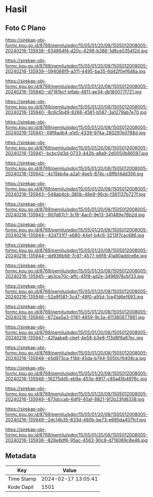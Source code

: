 # Hasil

## Foto C Plano

https://sirekap-obj-formc.kpu.go.id/8769/pemilu/pdpr/15/05/01/20/08/1505012008005-20240216-135938--634864f4-d20c-4298-b386-1d8ce0354f2d.jpg

https://sirekap-obj-formc.kpu.go.id/8769/pemilu/pdpr/15/05/01/20/08/1505012008005-20240216-135939--094066f9-a311-4495-ba35-6d42f0ef6d8a.jpg

https://sirekap-obj-formc.kpu.go.id/8769/pemilu/pdpr/15/05/01/20/08/1505012008005-20240216-135940--d7181bcf-b6ab-4911-ae34-db180077f721.jpg

https://sirekap-obj-formc.kpu.go.id/8769/pemilu/pdpr/15/05/01/20/08/1505012008005-20240216-135940--8c8c5b49-8266-4561-b587-3a1279ab7e70.jpg

https://sirekap-obj-formc.kpu.go.id/8769/pemilu/pdpr/15/05/01/20/08/1505012008005-20240216-135941--08f8adb4-a1e5-4339-974a-280297e0788d.jpg

https://sirekap-obj-formc.kpu.go.id/8769/pemilu/pdpr/15/05/01/20/08/1505012008005-20240216-135941--bcbc0d3d-0733-442b-a8a9-2d0050b86597.jpg

https://sirekap-obj-formc.kpu.go.id/8769/pemilu/pdpr/15/05/01/20/08/1505012008005-20240216-135942--4c15bb4a-a2a1-4ee5-874c-c8ffb14dd356.jpg

https://sirekap-obj-formc.kpu.go.id/8769/pemilu/pdpr/15/05/01/20/08/1505012008005-20240216-135943--548ab4cb-380b-48e9-96cb-f381137b727f.jpg

https://sirekap-obj-formc.kpu.go.id/8769/pemilu/pdpr/15/05/01/20/08/1505012008005-20240216-135943--907d87c1-3c19-4ac0-9e13-341489e76b2d.jpg

https://sirekap-obj-formc.kpu.go.id/8769/pemilu/pdpr/15/05/01/20/08/1505012008005-20240216-135944--42d731f7-e680-44ef-b4c6-3213f7cac686.jpg

https://sirekap-obj-formc.kpu.go.id/8769/pemilu/pdpr/15/05/01/20/08/1505012008005-20240216-135944--dd936b68-7c97-4577-b6f8-41a80addce6e.jpg

https://sirekap-obj-formc.kpu.go.id/8769/pemilu/pdpr/15/05/01/20/08/1505012008005-20240216-135945--ab3ce70c-affc-45f8-ad2e-3498976cb133.jpg

https://sirekap-obj-formc.kpu.go.id/8769/pemilu/pdpr/15/05/01/20/08/1505012008005-20240216-135946--52a9f581-3cd7-48f0-a95d-1ce41d6ef693.jpg

https://sirekap-obj-formc.kpu.go.id/8769/pemilu/pdpr/15/05/01/20/08/1505012008005-20240216-135946--672aa5a3-0181-4859-9c3a-411380877881.jpg

https://sirekap-obj-formc.kpu.go.id/8769/pemilu/pdpr/15/05/01/20/08/1505012008005-20240216-135947--42faabe8-cbef-4e58-b3e8-f13d8f6a67ec.jpg

https://sirekap-obj-formc.kpu.go.id/8769/pemilu/pdpr/15/05/01/20/08/1505012008005-20240216-135948--e5d973ca-f18d-45da-b744-5050cf9408ca.jpg

https://sirekap-obj-formc.kpu.go.id/8769/pemilu/pdpr/15/05/01/20/08/1505012008005-20240216-135948--16275dd5-eb9a-453e-8817-c85a45b4976c.jpg

https://sirekap-obj-formc.kpu.go.id/8769/pemilu/pdpr/15/05/01/20/08/1505012008005-20240216-135949--673dccab-6df9-40af-8821-9f2b23fd6338.jpg

https://sirekap-obj-formc.kpu.go.id/8769/pemilu/pdpr/15/05/01/20/08/1505012008005-20240216-135949--2dc14b35-833d-480b-be73-e695da407fcf.jpg

https://sirekap-obj-formc.kpu.go.id/8769/pemilu/pdpr/15/05/01/20/08/1505012008005-20240216-135938--828e8df6-95ac-4563-90c8-d716069c8e46.jpg


## Metadata

| Key        | Value               |
| ---------- | ------------------- |
| Time Stamp | 2024-02-17 13:05:41 |
| Kode Dapil | 1501                |



